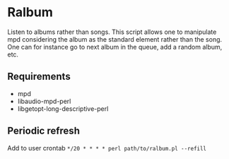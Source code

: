 # Ralbum

Listen to albums rather than songs. This script allows one to manipulate mpd
considering the album as the standard element rather than the song. One can for
instance go to next album in the queue, add a random album, etc.

## Requirements
* mpd
* libaudio-mpd-perl
* libgetopt-long-descriptive-perl

## Periodic refresh
Add to user crontab
``` */20 * * * * perl path/to/ralbum.pl --refill ```
